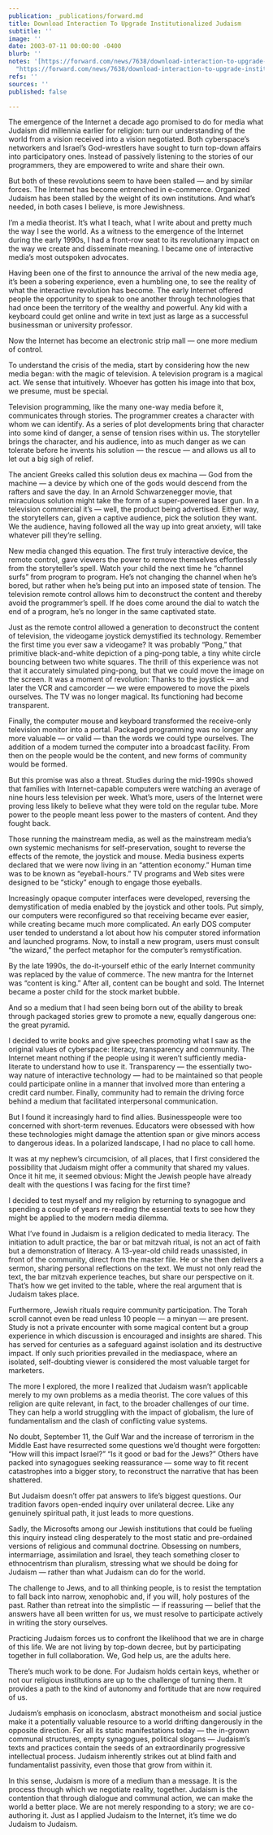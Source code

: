 ```yaml
---
publication: _publications/forward.md
title: Download Interaction To Upgrade Institutionalized Judaism
subtitle: ''
image: ''
date: 2003-07-11 00:00:00 -0400
blurb: ''
notes: '[https://forward.com/news/7638/download-interaction-to-upgrade-institutionalized/](https://forward.com/news/7638/download-interaction-to-upgrade-institutionalized/
  "https://forward.com/news/7638/download-interaction-to-upgrade-institutionalized/")'
refs: ''
sources: ''
published: false

---
```

The emergence of the Internet a decade ago promised to do for media what Judaism did millennia earlier for religion: turn our understanding of the world from a vision received into a vision negotiated. Both cyberspace’s networkers and Israel’s God-wrestlers have sought to turn top-down affairs into participatory ones. Instead of passively listening to the stories of our programmers, they are empowered to write and share their own.

But both of these revolutions seem to have been stalled — and by similar forces. The Internet has become entrenched in e-commerce. Organized Judaism has been stalled by the weight of its own institutions. And what’s needed, in both cases I believe, is more Jewishness.

I’m a media theorist. It’s what I teach, what I write about and pretty much the way I see the world. As a witness to the emergence of the Internet during the early 1990s, I had a front-row seat to its revolutionary impact on the way we create and disseminate meaning. I became one of interactive media’s most outspoken advocates.

Having been one of the first to announce the arrival of the new media age, it’s been a sobering experience, even a humbling one, to see the reality of what the interactive revolution has become. The early Internet offered people the opportunity to speak to one another through technologies that had once been the territory of the wealthy and powerful. Any kid with a keyboard could get online and write in text just as large as a successful businessman or university professor.

Now the Internet has become an electronic strip mall — one more medium of control.

To understand the crisis of the media, start by considering how the new media began: with the magic of television. A television program is a magical act. We sense that intuitively. Whoever has gotten his image into that box, we presume, must be special.

Television programming, like the many one-way media before it, communicates through stories. The programmer creates a character with whom we can identify. As a series of plot developments bring that character into some kind of danger, a sense of tension rises within us. The storyteller brings the character, and his audience, into as much danger as we can tolerate before he invents his solution — the rescue — and allows us all to let out a big sigh of relief.

The ancient Greeks called this solution deus ex machina — God from the machine — a device by which one of the gods would descend from the rafters and save the day. In an Arnold Schwarzenegger movie, that miraculous solution might take the form of a super-powered laser gun. In a television commercial it’s — well, the product being advertised. Either way, the storytellers can, given a captive audience, pick the solution they want. We the audience, having followed all the way up into great anxiety, will take whatever pill they’re selling.

New media changed this equation. The first truly interactive device, the remote control, gave viewers the power to remove themselves effortlessly from the storyteller’s spell. Watch your child the next time he “channel surfs” from program to program. He’s not changing the channel when he’s bored, but rather when he’s being put into an imposed state of tension. The television remote control allows him to deconstruct the content and thereby avoid the programmer’s spell. If he does come around the dial to watch the end of a program, he’s no longer in the same captivated state.

Just as the remote control allowed a generation to deconstruct the content of television, the videogame joystick demystified its technology. Remember the first time you ever saw a videogame? It was probably “Pong,” that primitive black-and-white depiction of a ping-pong table, a tiny white circle bouncing between two white squares. The thrill of this experience was not that it accurately simulated ping-pong, but that we could move the image on the screen. It was a moment of revolution: Thanks to the joystick — and later the VCR and camcorder — we were empowered to move the pixels ourselves. The TV was no longer magical. Its functioning had become transparent.

Finally, the computer mouse and keyboard transformed the receive-only television monitor into a portal. Packaged programming was no longer any more valuable — or valid — than the words we could type ourselves. The addition of a modem turned the computer into a broadcast facility. From then on the people would be the content, and new forms of community would be formed.

But this promise was also a threat. Studies during the mid-1990s showed that families with Internet-capable computers were watching an average of nine hours less television per week. What’s more, users of the Internet were proving less likely to believe what they were told on the regular tube. More power to the people meant less power to the masters of content. And they fought back.

Those running the mainstream media, as well as the mainstream media’s own systemic mechanisms for self-preservation, sought to reverse the effects of the remote, the joystick and mouse. Media business experts declared that we were now living in an “attention economy.” Human time was to be known as “eyeball-hours.” TV programs and Web sites were designed to be “sticky” enough to engage those eyeballs.

Increasingly opaque computer interfaces were developed, reversing the demystification of media enabled by the joystick and other tools. Put simply, our computers were reconfigured so that receiving became ever easier, while creating became much more complicated. An early DOS computer user tended to understand a lot about how his computer stored information and launched programs. Now, to install a new program, users must consult “the wizard,” the perfect metaphor for the computer’s remystification.

By the late 1990s, the do-it-yourself ethic of the early Internet community was replaced by the value of commerce. The new mantra for the Internet was “content is king.” After all, content can be bought and sold. The Internet became a poster child for the stock market bubble.

And so a medium that I had seen being born out of the ability to break through packaged stories grew to promote a new, equally dangerous one: the great pyramid.

I decided to write books and give speeches promoting what I saw as the original values of cyberspace: literacy, transparency and community. The Internet meant nothing if the people using it weren’t sufficiently media-literate to understand how to use it. Transparency — the essentially two-way nature of interactive technology — had to be maintained so that people could participate online in a manner that involved more than entering a credit card number. Finally, community had to remain the driving force behind a medium that facilitated interpersonal communication.

But I found it increasingly hard to find allies. Businesspeople were too concerned with short-term revenues. Educators were obsessed with how these technologies might damage the attention span or give minors access to dangerous ideas. In a polarized landscape, I had no place to call home.

It was at my nephew’s circumcision, of all places, that I first considered the possibility that Judaism might offer a community that shared my values. Once it hit me, it seemed obvious: Might the Jewish people have already dealt with the questions I was facing for the first time?

I decided to test myself and my religion by returning to synagogue and spending a couple of years re-reading the essential texts to see how they might be applied to the modern media dilemma.

What I’ve found in Judaism is a religion dedicated to media literacy. The initiation to adult practice, the bar or bat mitzvah ritual, is not an act of faith but a demonstration of literacy. A 13-year-old child reads unassisted, in front of the community, direct from the master file. He or she then delivers a sermon, sharing personal reflections on the text. We must not only read the text, the bar mitzvah experience teaches, but share our perspective on it. That’s how we get invited to the table, where the real argument that is Judaism takes place.

Furthermore, Jewish rituals require community participation. The Torah scroll cannot even be read unless 10 people — a minyan — are present. Study is not a private encounter with some magical content but a group experience in which discussion is encouraged and insights are shared. This has served for centuries as a safeguard against isolation and its destructive impact. If only such priorities prevailed in the mediaspace, where an isolated, self-doubting viewer is considered the most valuable target for marketers.

The more I explored, the more I realized that Judaism wasn’t applicable merely to my own problems as a media theorist. The core values of this religion are quite relevant, in fact, to the broader challenges of our time. They can help a world struggling with the impact of globalism, the lure of fundamentalism and the clash of conflicting value systems.

No doubt, September 11, the Gulf War and the increase of terrorism in the Middle East have resurrected some questions we’d thought were forgotten: “How will this impact Israel?” “Is it good or bad for the Jews?” Others have packed into synagogues seeking reassurance — some way to fit recent catastrophes into a bigger story, to reconstruct the narrative that has been shattered.

But Judaism doesn’t offer pat answers to life’s biggest questions. Our tradition favors open-ended inquiry over unilateral decree. Like any genuinely spiritual path, it just leads to more questions.

Sadly, the Microsofts among our Jewish institutions that could be fueling this inquiry instead cling desperately to the most static and pre-ordained versions of religious and communal doctrine. Obsessing on numbers, intermarriage, assimilation and Israel, they teach something closer to ethnocentrism than pluralism, stressing what we should be doing for Judaism — rather than what Judaism can do for the world.

The challenge to Jews, and to all thinking people, is to resist the temptation to fall back into narrow, xenophobic and, if you will, holy postures of the past. Rather than retreat into the simplistic — if reassuring — belief that the answers have all been written for us, we must resolve to participate actively in writing the story ourselves.

Practicing Judaism forces us to confront the likelihood that we are in charge of this life. We are not living by top-down decree, but by participating together in full collaboration. We, God help us, are the adults here.

There’s much work to be done. For Judaism holds certain keys, whether or not our religious institutions are up to the challenge of turning them. It provides a path to the kind of autonomy and fortitude that are now required of us.

Judaism’s emphasis on iconoclasm, abstract monotheism and social justice make it a potentially valuable resource to a world drifting dangerously in the opposite direction. For all its static manifestations today — the in-grown communal structures, empty synagogues, political slogans — Judaism’s texts and practices contain the seeds of an extraordinarily progressive intellectual process. Judaism inherently strikes out at blind faith and fundamentalist passivity, even those that grow from within it.

In this sense, Judaism is more of a medium than a message. It is the process through which we negotiate reality, together. Judaism is the contention that through dialogue and communal action, we can make the world a better place. We are not merely responding to a story; we are co-authoring it. Just as I applied Judaism to the Internet, it’s time we do Judaism to Judaism.